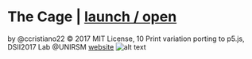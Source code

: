 # The Cage | [launch / open](http://dsii-2017-unirsm.github.io/ccristiano22/10Print_TheCage)
by @ccristiano22 © 2017 MIT License,
10 Print variation porting to p5.js,
DSII2017 Lab @UNIRSM [website](http://dsii-2017-unirsm.github.io)
![alt text](http://i.imgur.com/i1Had6Z.png)



